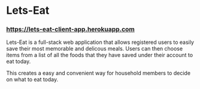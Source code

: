 # Lets-Eat 
### https://lets-eat-client-app.herokuapp.com

Lets-Eat is a full-stack web application that allows registered users to easily save their most memorable
and delicous meals. Users can then choose items from a list of all the foods that they have saved under their account to eat today.

This creates a easy and convenient way for household members to decide on what to eat today.
